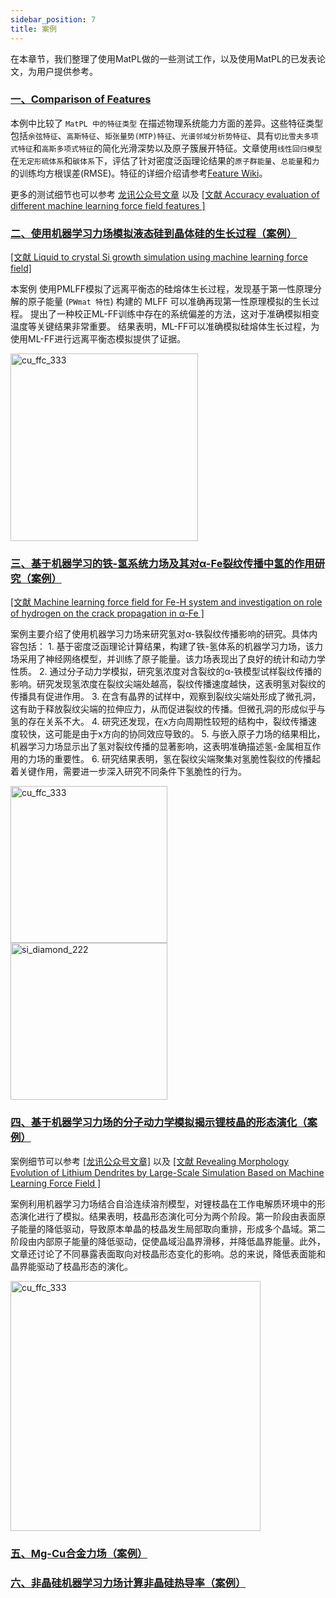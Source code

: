 ```yaml
---
sidebar_position: 7
title: 案例
---
```


在本章节，我们整理了使用MatPL做的一些测试工作，以及使用MatPL的已发表论文，为用户提供参考。

### [一、Comparison of Features ](./features.md)

本例中比较了 `MatPL 中的特征类型` 在描述物理系统能力方面的差异。这些特征类型包括`余弦特征`、`高斯特征`、`矩张量势(MTP)特征`、`光谱邻域分析势特征`、具有`切比雪夫多项式特征`和`高斯多项式特征`的简化光滑深势以及原子簇展开特征。文章使用`线性回归模型` 在`无定形硫体系`和`碳体系`下，评估了针对密度泛函理论结果的`原子群能量`、`总能量`和`力`的训练均方根误差(RMSE)。特征的详细介绍请参考[Feature Wiki](../models/nn/README.md)。

更多的测试细节也可以参考 [龙讯公众号文章](https://mp.weixin.qq.com/s/JjkivADrvUdOE_C9qCuA9g) 以及 [[文献 Accuracy evaluation of different machine learning force field features ]](https://iopscience.iop.org/article/10.1088/1367-2630/acf2bb)

<!-- ### [二、LKF And ADAM](./LKF%20vs%20Adam.md)

PWMFF中实现了 [[重组层扩展卡尔曼滤波（LKF）优化器]](https://arxiv.org/abs/2212.06989)，旨在加速训练神经网络力场。LKF是全局扩展卡尔曼滤波（GKF）的改进版本，通过采用分割大层和聚集小层的策略来降低计算成本。该策略利用稀疏对角块矩阵逼近密集权重误差协方差矩阵，从而提高了计算效率。作者在`13`个常见体系上进行了数值实验，并与 ADAM 优化器进行了比较。 -->
<!-- 实验结果表明，LKF 相对于 ADAM `收敛更快且精度稍高`。此外，作者还从理论上证明了权值的更新是收敛的，从而克服了梯度爆炸问题。总体而言，LKF对权值初始化不敏感，对神经网络力场的训练具有较好的效果。 -->

<!-- ### [三、Active Learning](./Active%20Learning.md)
[PWact](../pwact/README.md) (Active learning based on MatPL) 是我们开发的一款开源的基于 MatPL 的一套自动化主动学习平台，用于高效的数据采样。在PWact中实现了常用的基于多模型委员会查询（Committee Query）的主动学习策略，以及我们基于卡尔曼滤波算法提出的不确定性度量算法（Kalman Prediction Uncertainty， KPU）。基于 KPU 的主动学习还在内测阶段，暂未开放给用户访问。在本例中，我们做了两种主动学习采样的对比。 -->


<!-- ### [四、通用模型（大模型）](./GNN.md)
基于 GNN 的各类通用模型正在快速涌现，这类通用模型可以“开箱即用”，也可以做作为“基础模型”，通过微调、蒸馏、主动学习等手段，快速应用到各个专业领域内，极大降低力场构建代价。我们对最近开源的 [[MACE (文献链接)]](https://arxiv.org/abs/2401.00096) 做了一些微调测试。 -->


### [二、使用机器学习力场模拟液态硅到晶体硅的生长过程（案例）](./Si.md)
 [[文献 Liquid to crystal Si growth simulation using machine learning force field]](https://pubs.aip.org/aip/jcp/article/153/7/074501/1064762/Liquid-to-crystal-Si-growth-simulation-using)

本案例 使用PMLFF模拟了远离平衡态的硅熔体生长过程，发现基于第一性原理分解的原子能量 (`PWmat 特性`) 构建的 MLFF 可以准确再现第一性原理模拟的生长过程。
提出了一种校正ML-FF训练中存在的系统偏差的方法，这对于准确模拟相变温度等关键结果非常重要。
结果表明，ML-FF可以准确模拟硅熔体生长过程，为使用ML-FF进行远离平衡态模拟提供了证据。


<div>
  <div style={{ display: 'inline-block', marginRight: '10px' }}>
    <img src={require("./pictures/si.gif").default} alt="cu_ffc_333" width="300" />
  </div>
</div>

### [三、基于机器学习的铁-氢系统力场及其对α-Fe裂纹传播中氢的作用研究（案例）](./Fe.md)
[[文献 Machine learning force field for Fe-H system and investigation on role of hydrogen on the crack propagation in α-Fe ]](https://www.osti.gov/pages/biblio/1882447-machine-learning-force-field-fe-system-investigation-role-hydrogen-crack-propagation-fe)

案例主要介绍了使用机器学习力场来研究氢对α-铁裂纹传播影响的研究。具体内容包括： 1. 基于密度泛函理论计算结果，构建了铁-氢体系的机器学习力场，该力场采用了神经网络模型，并训练了原子能量。该力场表现出了良好的统计和动力学性质。 2. 通过分子动力学模拟，研究氢浓度对含裂纹的α-铁模型试样裂纹传播的影响。研究发现氢浓度在裂纹尖端处越高，裂纹传播速度越快，这表明氢对裂纹的传播具有促进作用。 3. 在含有晶界的试样中，观察到裂纹尖端处形成了微孔洞，这有助于释放裂纹尖端的拉伸应力，从而促进裂纹的传播。但微孔洞的形成似乎与氢的存在关系不大。 4. 研究还发现，在x方向周期性较短的结构中，裂纹传播速度较快，这可能是由于x方向的协同效应导致的。 5. 与嵌入原子力场的结果相比，机器学习力场显示出了氢对裂纹传播的显著影响，这表明准确描述氢-金属相互作用的力场的重要性。 6. 研究结果表明，氢在裂纹尖端聚集对氢脆性裂纹的传播起着关键作用，需要进一步深入研究不同条件下氢脆性的行为。

<!-- 案例细节可以参考 [龙讯公众号文章](https://mp.weixin.qq.com/s/WdxQCJ0fMVAL7cjw-g5x-g) 以及 [文献 Revealing Morphology Evolution of Lithium Dendrites by Large-Scale Simulation Based on Machine Learning Force Field](https://onlinelibrary.wiley.com/doi/abs/10.1002/aenm.202202892) -->

<div>
  <div style={{ display: 'inline-block', marginRight: '10px' }}>
    <img src={require("./pictures/fe1.gif").default} alt="cu_ffc_333" width="251" />
  </div>
  <div style={{ display: 'inline-block', marginRight: '10px' }}>
    <img src={require("./pictures/fe2.gif").default} alt="si_diamond_222" width="251" />
  </div>
</div>

### [四、基于机器学习力场的分子动力学模拟揭示锂枝晶的形态演化（案例）](./Li.md)

案例细节可以参考 [[龙讯公众号文章]](https://mp.weixin.qq.com/s/kapzIrPvL2AcGTUzdHgglg) 以及 [[文献 Revealing Morphology Evolution of Lithium Dendrites by Large-Scale Simulation Based on Machine Learning Force Field ]](https://iopscience.iop.org/article/10.1088/1367-2630/acf2bb)

案例利用机器学习力场结合自洽连续溶剂模型，对锂枝晶在工作电解质环境中的形态演化进行了模拟。结果表明，枝晶形态演化可分为两个阶段。第一阶段由表面原子能量的降低驱动，导致原本单晶的枝晶发生局部取向重排，形成多个晶域。第二阶段由内部原子能量的降低驱动，促使晶域沿晶界滑移，并降低晶界能量。此外，文章还讨论了不同暴露表面取向对枝晶形态变化的影响。总的来说，降低表面能和晶界能驱动了枝晶形态的演化。


<div>
  <div style={{ display: 'inline-block', marginRight: '10px' }}>
    <img src={require("./pictures/li.gif").default} alt="cu_ffc_333" width="400" />
  </div>
</div>

<!-- #### GNN
#### NEP -->

### [五、Mg-Cu合金力场（案例）](./Mg_Cu.md)

### [六、非晶硅机器学习力场计算非晶硅热导率（案例）](./Si_temp.md)


